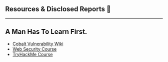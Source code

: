 ## Resources & Disclosed Reports 📝


--- 
## A Man Has To Learn First.


- [Cobalt Vulnerability Wiki](https://cobalt.io/vulnerability-wiki/)
- [Web Security Course](https://web.stanford.edu/class/cs253/)
- [TryHackMe Course](https://tryhackme.com/module/intro-to-web-hacking)



## 
